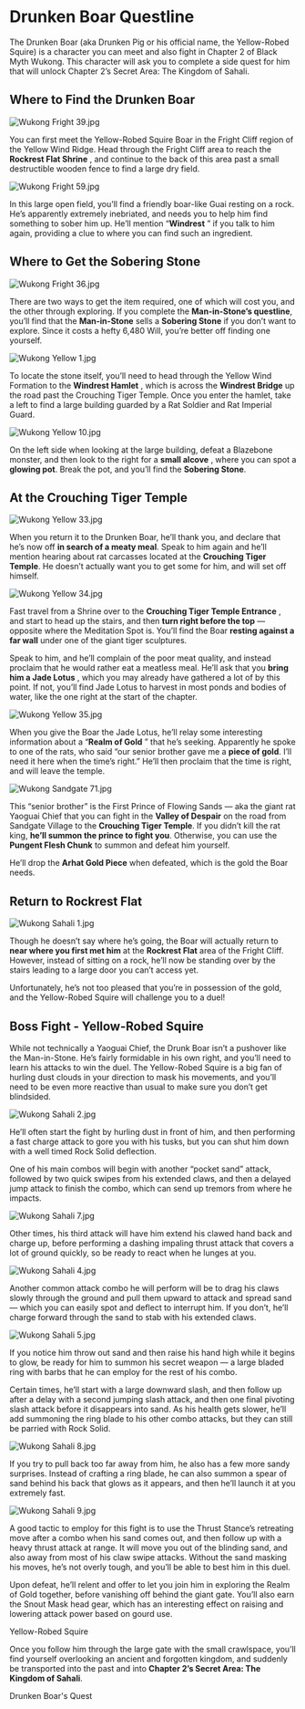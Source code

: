 # Drunken Boar Questline

The Drunken Boar (aka Drunken Pig or his official name, the Yellow-Robed Squire) is a character you can meet and also fight in Chapter 2 of Black Myth Wukong. This character will ask you to complete a side quest for him that will unlock Chapter 2’s Secret Area: The Kingdom of Sahali. 

## Where to Find the Drunken Boar

![Wukong Fright 39.jpg](https://oyster.ignimgs.com/mediawiki/apis.ign.com/black-myth-wukong/7/7e/Wukong_Fright_39.jpg)

You can first meet the Yellow-Robed Squire Boar in the Fright Cliff region of the Yellow Wind Ridge. Head through the Fright Cliff area to reach the **Rockrest Flat Shrine** , and continue to the back of this area past a small destructible wooden fence to find a large dry field. 

![Wukong Fright 59.jpg](https://oyster.ignimgs.com/mediawiki/apis.ign.com/black-myth-wukong/8/8c/Wukong_Fright_59.jpg)

In this large open field, you’ll find a friendly boar-like Guai resting on a rock. He’s apparently extremely inebriated, and needs you to help him find something to sober him up. He’ll mention “**Windrest** ” if you talk to him again, providing a clue to where you can find such an ingredient. 

## Where to Get the Sobering Stone

![Wukong Fright 36.jpg](https://oyster.ignimgs.com/mediawiki/apis.ign.com/black-myth-wukong/5/51/Wukong_Fright_36.jpg)

There are two ways to get the item required, one of which will cost you, and the other through exploring. If you complete the **Man-in-Stone’s questline**, you’ll find that the **Man-in-Stone** sells a **Sobering Stone** if you don’t want to explore. Since it costs a hefty 6,480 Will, you’re better off finding one yourself. 

![Wukong Yellow 1.jpg](https://oyster.ignimgs.com/mediawiki/apis.ign.com/black-myth-wukong/7/75/Wukong_Yellow_1.jpg)

To locate the stone itself, you’ll need to head through the Yellow Wind Formation to the **Windrest Hamlet** , which is across the **Windrest Bridge** up the road past the Crouching Tiger Temple. Once you enter the hamlet, take a left to find a large building guarded by a Rat Soldier and Rat Imperial Guard. 

![Wukong Yellow 10.jpg](https://oyster.ignimgs.com/mediawiki/apis.ign.com/black-myth-wukong/1/13/Wukong_Yellow_10.jpg)

On the left side when looking at the large building, defeat a Blazebone monster, and then look to the right for a **small alcove** , where you can spot a **glowing pot**. Break the pot, and you’ll find the **Sobering Stone**. 

## At the Crouching Tiger Temple

![Wukong Yellow 33.jpg](https://oyster.ignimgs.com/mediawiki/apis.ign.com/black-myth-wukong/5/55/Wukong_Yellow_33.jpg)

When you return it to the Drunken Boar, he’ll thank you, and declare that he’s now off **in search of a meaty meal**. Speak to him again and he’ll mention hearing about rat carcasses located at the **Crouching Tiger Temple**. He doesn’t actually want you to get some for him, and will set off himself. 

![Wukong Yellow 34.jpg](https://oyster.ignimgs.com/mediawiki/apis.ign.com/black-myth-wukong/4/4f/Wukong_Yellow_34.jpg)

Fast travel from a Shrine over to the **Crouching Tiger Temple Entrance** , and start to head up the stairs, and then **turn right before the top** — opposite where the Meditation Spot is. You’ll find the Boar **resting against a far wall** under one of the giant tiger sculptures. 

Speak to him, and he’ll complain of the poor meat quality, and instead proclaim that he would rather eat a meatless meal. He’ll ask that you **bring him a Jade Lotus** , which you may already have gathered a lot of by this point. If not, you’ll find Jade Lotus to harvest in most ponds and bodies of water, like the one right at the start of the chapter. 

![Wukong Yellow 35.jpg](https://oyster.ignimgs.com/mediawiki/apis.ign.com/black-myth-wukong/7/7b/Wukong_Yellow_35.jpg)

When you give the Boar the Jade Lotus, he’ll relay some interesting information about a “**Realm of Gold** ” that he’s seeking. Apparently he spoke to one of the rats, who said “our senior brother gave me a **piece of gold**. I’ll need it here when the time’s right.” He’ll then proclaim that the time is right, and will leave the temple. 

![Wukong Sandgate 71.jpg](https://oyster.ignimgs.com/mediawiki/apis.ign.com/black-myth-wukong/9/94/Wukong_Sandgate_71.jpg)

This “senior brother” is the First Prince of Flowing Sands — aka the giant rat Yaoguai Chief that you can fight in the **Valley of Despair** on the road from Sandgate Village to the **Crouching Tiger Temple**. If you didn’t kill the rat king, **he’ll summon the prince to fight you**. Otherwise, you can use the **Pungent Flesh Chunk** to summon and defeat him yourself. 

He’ll drop the **Arhat Gold Piece** when defeated, which is the gold the Boar needs. 

## Return to Rockrest Flat

![Wukong Sahali 1.jpg](https://oyster.ignimgs.com/mediawiki/apis.ign.com/black-myth-wukong/a/ae/Wukong_Sahali_1.jpg)

Though he doesn’t say where he’s going, the Boar will actually return to **near where you first met him** at the **Rockrest Flat** area of the Fright Cliff. However, instead of sitting on a rock, he’ll now be standing over by the stairs leading to a large door you can’t access yet. 

Unfortunately, he’s not too pleased that you’re in possession of the gold, and the Yellow-Robed Squire will challenge you to a duel! 

## Boss Fight - Yellow-Robed Squire

While not technically a Yaoguai Chief, the Drunk Boar isn’t a pushover like the Man-in-Stone. He’s fairly formidable in his own right, and you’ll need to learn his attacks to win the duel. The Yellow-Robed Squire is a big fan of hurling dust clouds in your direction to mask his movements, and you’ll need to be even more reactive than usual to make sure you don’t get blindsided. 

![Wukong Sahali 2.jpg](https://oyster.ignimgs.com/mediawiki/apis.ign.com/black-myth-wukong/c/c3/Wukong_Sahali_2.jpg)

He’ll often start the fight by hurling dust in front of him, and then performing a fast charge attack to gore you with his tusks, but you can shut him down with a well timed Rock Solid deflection. 

One of his main combos will begin with another “pocket sand” attack, followed by two quick swipes from his extended claws, and then a delayed jump attack to finish the combo, which can send up tremors from where he impacts. 

![Wukong Sahali 7.jpg](https://oyster.ignimgs.com/mediawiki/apis.ign.com/black-myth-wukong/b/b9/Wukong_Sahali_7.jpg)

Other times, his third attack will have him extend his clawed hand back and charge up, before performing a dashing impaling thrust attack that covers a lot of ground quickly, so be ready to react when he lunges at you. 

![Wukong Sahali 4.jpg](https://oyster.ignimgs.com/mediawiki/apis.ign.com/black-myth-wukong/0/01/Wukong_Sahali_4.jpg)

Another common attack combo he will perform will be to drag his claws slowly through the ground and pull them upward to attack and spread sand — which you can easily spot and deflect to interrupt him. If you don’t, he’ll charge forward through the sand to stab with his extended claws. 

![Wukong Sahali 5.jpg](https://oyster.ignimgs.com/mediawiki/apis.ign.com/black-myth-wukong/9/92/Wukong_Sahali_5.jpg)

If you notice him throw out sand and then raise his hand high while it begins to glow, be ready for him to summon his secret weapon — a large bladed ring with barbs that he can employ for the rest of his combo. 

Certain times, he’ll start with a large downward slash, and then follow up after a delay with a second jumping slash attack, and then one final pivoting slash attack before it disappears into sand. As his health gets slower, he’ll add summoning the ring blade to his other combo attacks, but they can still be parried with Rock Solid. 

![Wukong Sahali 8.jpg](https://oyster.ignimgs.com/mediawiki/apis.ign.com/black-myth-wukong/5/54/Wukong_Sahali_8.jpg)

If you try to pull back too far away from him, he also has a few more sandy surprises. Instead of crafting a ring blade, he can also summon a spear of sand behind his back that glows as it appears, and then he’ll launch it at you extremely fast. 

![Wukong Sahali 9.jpg](https://oyster.ignimgs.com/mediawiki/apis.ign.com/black-myth-wukong/0/07/Wukong_Sahali_9.jpg)

A good tactic to employ for this fight is to use the Thrust Stance’s retreating move after a combo when his sand comes out, and then follow up with a heavy thrust attack at range. It will move you out of the blinding sand, and also away from most of his claw swipe attacks. Without the sand masking his moves, he’s not overly tough, and you’ll be able to best him in this duel. 

Upon defeat, he’ll relent and offer to let you join him in exploring the Realm of Gold together, before vanishing off behind the giant gate. You’ll also earn the Snout Mask head gear, which has an interesting effect on raising and lowering attack power based on gourd use. 

Yellow-Robed Squire

Once you follow him through the large gate with the small crawlspace, you’ll find yourself overlooking an ancient and forgotten kingdom, and suddenly be transported into the past and into **Chapter 2’s Secret Area: The Kingdom of Sahali**. 

Drunken Boar's Quest
